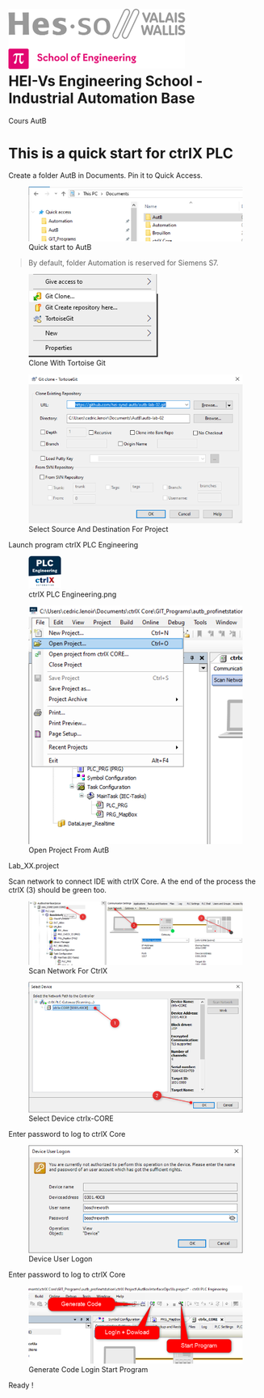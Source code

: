 <h1 align="left">
  <br>
  <img src="./img/hei-en.png" alt="HEI-Vs Logo" width="350">
  <br>
  HEI-Vs Engineering School - Industrial Automation Base
  <br>
</h1>

Cours AutB

# This is a quick start for ctrlX PLC

Create a folder AutB in Documents.
Pin it to Quick Access.

<figure>
    <img src="./img/QuickAccessToAutB.png"
         alt="Lost image quick start to AutB">
    <figcaption>Quick start to AutB</figcaption>
</figure>

> By default, folder Automation is reserved for Siemens S7.


<figure>
    <img src="./img/CloneWithTortoiseGit.png"
         alt="Lost image CloneWithTortoiseGit.png">
    <figcaption>Clone With Tortoise Git</figcaption>
</figure>

<figure>
    <img src="./img/SelectSourceAndSetinationForProject.png"
         alt="Lost image SelectSourceAndSetinationForProject.png">
    <figcaption>Select Source And Destination For Project</figcaption>
</figure>

Launch program ctrlX PLC Engineering

<figure>
    <img src="./img/ctrlX PLC Engineering.png"
         alt="Lost image ctrlX PLC Engineering.png">
    <figcaption>ctrlX PLC Engineering.png</figcaption>
</figure>


<figure>
    <img src="./img/OpenProjectFromAutB.png"
         alt="Lost image OpenProjectFromAutB.png">
    <figcaption>Open Project From AutB</figcaption>
</figure>

Lab_XX.project

Scan network to connect IDE with ctrlX Core.
A the end of the process the ctrlX (3) should be green too.

<figure>
    <img src="./img/ScanNetworkForCtrlX.png"
         alt="Lost image ScanNetworkForCtrlX">
    <figcaption>Scan Network For CtrlX</figcaption>
</figure>

<figure>
    <img src="./img/SelectDevice_ctrlx-CORE.png"
         alt="Lost image SelectDevice_ctrlx-CORE">
    <figcaption>Select Device ctrlx-CORE</figcaption>
</figure>

Enter password to log to ctrlX Core
<figure>
    <img src="./img/Device User Logon.png"
         alt="Lost image Device User Logon.png">
    <figcaption>Device User Logon</figcaption>
</figure>



Enter password to log to ctrlX Core
<figure>
    <img src="./img/Generate Code Login Start Program.png"
         alt="Lost image Generate Code Login Start Program.png">
    <figcaption>Generate Code Login Start Program</figcaption>
</figure>

Ready !